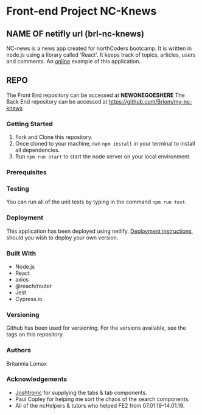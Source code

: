 # Front-end Project NC-Knews

## **NAME OF netifly url (brl-nc-knews)**
NC-news is a news app created for northCoders bootcamp. It is written in node.js using a library called 'React'. It keeps track of topics, articles, users and comments. An [online](https://**NEWONEGOESHERE**.netifly.com) example of this application.

## REPO

The Front End repository can be accessed at **NEWONEGOESHERE** 
The Back End repository can be accessed at https://github.com/Brlom/my-nc-knews 

### Getting Started

1. Fork and Clone this repository.
2. Once cloned to your machine, run `npm install` in your terminal to install all dependencies.
3. Run `npm run start` to start the node server on your local environment. 

### Prerequisites


### Testing

You can run all of the unit tests by typing in the command `npm run test`.

### Deployment

This application has been deployed using netlify. [Deployment instructions](https://facebook.github.io/create-react-app/docs/deployment), should you wish to deploy your own version. 

### Built With
- Node.js 
- React
- axios
- @reach/router
- Jest
- Cypress.io

### Versioning
Github has been used for versioning. For the versions available, see the tags on this repository.

### Authors
Britannia Lomax

### Acknowledgements
- [Joshtronic](https://alligator.io/react/tabs-component/) for supplying the tabs & tab components.
- Paul Copley for helping me sort the chaos of the search components.
- All of the ncHelpers & tutors who helped FE2 from 07.01.19-14.01.19.
